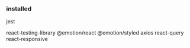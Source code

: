 ### installed
jest

react-testing-library
@emotion/react
@emotion/styled
axios
react-query
react-responsive